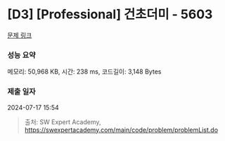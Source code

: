 # [D3] [Professional] 건초더미 - 5603 

[문제 링크](https://swexpertacademy.com/main/code/problem/problemDetail.do?contestProbId=AWXGEbd6cjMDFAUo) 

### 성능 요약

메모리: 50,968 KB, 시간: 238 ms, 코드길이: 3,148 Bytes

### 제출 일자

2024-07-17 15:54



> 출처: SW Expert Academy, https://swexpertacademy.com/main/code/problem/problemList.do